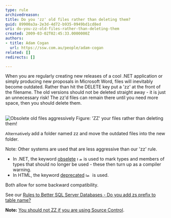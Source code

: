 ```yaml
---
type: rule
archivedreason: 
title: Do you 'zz' old files rather than deleting them?
guid: 89900a3a-2e3d-4d72-b935-0949bd1cd8ed
uri: do-you-zz-old-files-rather-than-deleting-them
created: 2009-03-02T02:45:33.0000000Z
authors:
- title: Adam Cogan
  url: https://ssw.com.au/people/adam-cogan
related: []
redirects: []

---
```



​​​When you are regularly creating new releases of a cool .NET application or simply producing new proposals in Microsoft Word, files will inevitably become outdated. Rather than hit the DELETE key put a 'zz' at the front of the filename. The old versions should not be deleted straight away - it is just an unnecessary risk! The zz'd files can remain there until you need more space, then you should delete them.
<br><excerpt class='endintro'></excerpt><br>
 
<img border="0" alt="Obsolete old files aggressively" src="/Management/RulesToSuccessfulProjects/PublishingImages/ObseleteOldFilesAggressively.gif" class="ms-rteCustom-ImageArea" style="border&#58;0px solid;" /> 
<span class="ms-rteCustom-FigureGood">Figure&#58; 'ZZ' your files rather than deleting them! </span> 
<p><span style="font-size&#58;10pt;font-family&#58;'segoe ui', sans-serif;">Alternatively&#160;</span>​add a folder named zz and move the outdated files into the new folder.</p><p>Note&#58; Other systems are used that are less aggressive than our 'zz' rule.</p><ul><li>In .NET, the keyword 
      <a href="http&#58;//www.ssw.com.au/ssw/Redirect/Obselete.htm" target="_blank">obselete</a>&#160;<img height="11" width="17" border="0" alt="Leave site" src="http&#58;//www.ssw.com.au/ssw/Images/LeaveSite.gif" /> is used to mark types and members of types that should no longer be used - these then turn up as a compiler warning. </li><li>In HTML, the keyword 
      <a href="http&#58;//www.ssw.com.au/ssw/Redirect/Deprecated.htm" target="_blank">deprecated</a>&#160;<img height="11" width="17" border="0" alt="leave site" src="http&#58;//www.ssw.com.au/ssw/Images/LeaveSite.gif" /> is used.</li></ul><p>Both allow for some backward compatibility.</p><p>See our 
   <a href="http&#58;//www.ssw.com.au/ssw/Standards/Rules/RulesToBetterSQLServerDatabases.aspx#ZSPrefix">Rules to Better SQL Server Databases - Do you add zs prefix to table name?</a> </p><div class="greyBox"><p><strong>Note&#58;</strong> <a href="/SoftwareDevelopment/RulesToBetterDotNETProjects/pages/do-you-know-zz-ed-files-must-not-exist-in-source-control.aspx">You should not ZZ if you are using Source Control</a>.</p></div>


